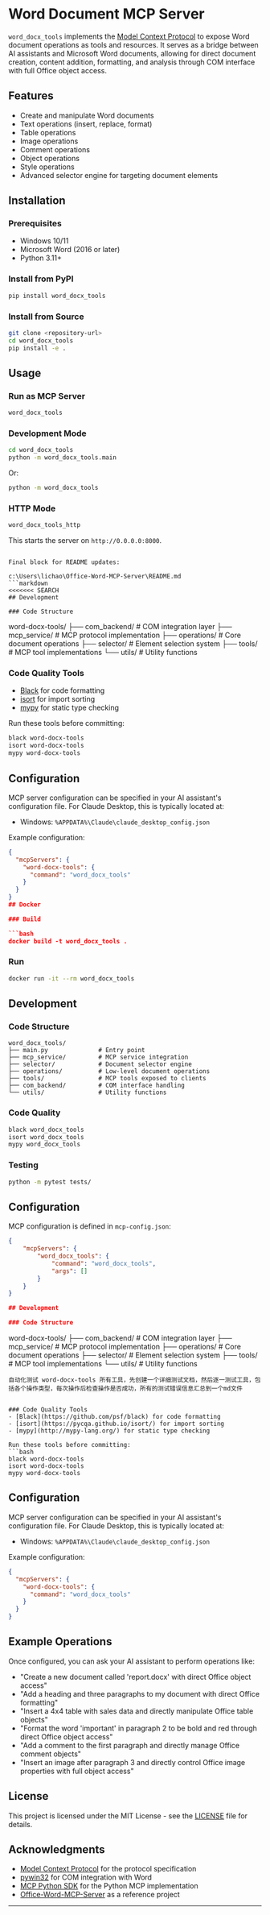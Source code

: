 # Word Document MCP Server

`word_docx_tools` implements the [Model Context Protocol](https://modelcontextprotocol.io/) to expose Word document operations as tools and resources. It serves as a bridge between AI assistants and Microsoft Word documents, allowing for direct document creation, content addition, formatting, and analysis through COM interface with full Office object access.

## Features

- Create and manipulate Word documents
- Text operations (insert, replace, format)
- Table operations
- Image operations
- Comment operations
- Object operations
- Style operations
- Advanced selector engine for targeting document elements

## Installation

### Prerequisites

- Windows 10/11
- Microsoft Word (2016 or later)
- Python 3.11+

### Install from PyPI

```bash
pip install word_docx_tools
```

### Install from Source

```bash
git clone <repository-url>
cd word_docx_tools
pip install -e .
```

## Usage

### Run as MCP Server

```bash
word_docx_tools
```

### Development Mode

```bash
cd word_docx_tools
python -m word_docx_tools.main
```

Or:

```bash
python -m word_docx_tools
```

### HTTP Mode

```bash
word_docx_tools_http
```

This starts the server on `http://0.0.0.0:8000`.
```

Final block for README updates:

c:\Users\lichao\Office-Word-MCP-Server\README.md
```markdown
<<<<<<< SEARCH
## Development

### Code Structure
```
word-docx-tools/
├── com_backend/       # COM integration layer
├── mcp_service/       # MCP protocol implementation
├── operations/        # Core document operations
├── selector/          # Element selection system
├── tools/             # MCP tool implementations
└── utils/             # Utility functions

### Code Quality Tools
- [Black](https://github.com/psf/black) for code formatting
- [isort](https://pycqa.github.io/isort/) for import sorting
- [mypy](http://mypy-lang.org/) for static type checking

Run these tools before committing:
```bash
black word-docx-tools
isort word-docx-tools
mypy word-docx-tools
```

## Configuration

MCP server configuration can be specified in your AI assistant's configuration file. For Claude Desktop, this is typically located at:

- Windows: `%APPDATA%\Claude\claude_desktop_config.json`

Example configuration:
```json
{
  "mcpServers": {
    "word-docx-tools": {
      "command": "word_docx_tools"
    }
  }
}
## Docker

### Build

```bash
docker build -t word_docx_tools .
```

### Run

```bash
docker run -it --rm word_docx_tools
```

## Development

### Code Structure

```
word_docx_tools/
├── main.py              # Entry point
├── mcp_service/         # MCP service integration
├── selector/            # Document selector engine
├── operations/          # Low-level document operations
├── tools/               # MCP tools exposed to clients
├── com_backend/         # COM interface handling
└── utils/               # Utility functions
```

### Code Quality

```bash
black word_docx_tools
isort word_docx_tools
mypy word_docx_tools
```

### Testing

```bash
python -m pytest tests/
```

## Configuration

MCP configuration is defined in `mcp-config.json`:

```json
{
    "mcpServers": {
        "word_docx_tools": {
            "command": "word_docx_tools",
            "args": []
        }
    }
}

## Development

### Code Structure
```
word-docx-tools/
├── com_backend/       # COM integration layer
├── mcp_service/       # MCP protocol implementation
├── operations/        # Core document operations
├── selector/          # Element selection system
├── tools/             # MCP tool implementations
└── utils/             # Utility functions
```
自动化测试 word-docx-tools 所有工具，先创建一个详细测试文档，然后逐一测试工具，包括各个操作类型，每次操作后检查操作是否成功，所有的测试错误信息汇总到一个md文件


### Code Quality Tools
- [Black](https://github.com/psf/black) for code formatting
- [isort](https://pycqa.github.io/isort/) for import sorting
- [mypy](http://mypy-lang.org/) for static type checking

Run these tools before committing:
```bash
black word-docx-tools
isort word-docx-tools
mypy word-docx-tools
```

## Configuration

MCP server configuration can be specified in your AI assistant's configuration file. For Claude Desktop, this is typically located at:

- Windows: `%APPDATA%\Claude\claude_desktop_config.json`

Example configuration:
```json
{
  "mcpServers": {
    "word-docx-tools": {
      "command": "word_docx_tools"
    }
  }
}
```

## Example Operations

Once configured, you can ask your AI assistant to perform operations like:

- "Create a new document called 'report.docx' with direct Office object access"
- "Add a heading and three paragraphs to my document with direct Office formatting"
- "Insert a 4x4 table with sales data and directly manipulate Office table objects"
- "Format the word 'important' in paragraph 2 to be bold and red through direct Office object access"
- "Add a comment to the first paragraph and directly manage Office comment objects"
- "Insert an image after paragraph 3 and directly control Office image properties with full object access"

## License

This project is licensed under the MIT License - see the [LICENSE](LICENSE) file for details.

## Acknowledgments

- [Model Context Protocol](https://modelcontextprotocol.io/) for the protocol specification
- [pywin32](https://pypi.org/project/pywin32/) for COM integration with Word
- [MCP Python SDK](https://github.com/modelcontextprotocol/python-sdk) for the Python MCP implementation
- [Office-Word-MCP-Server](https://github.com/GongRzhe/Office-Word-MCP-Server.git) as a reference project

---

